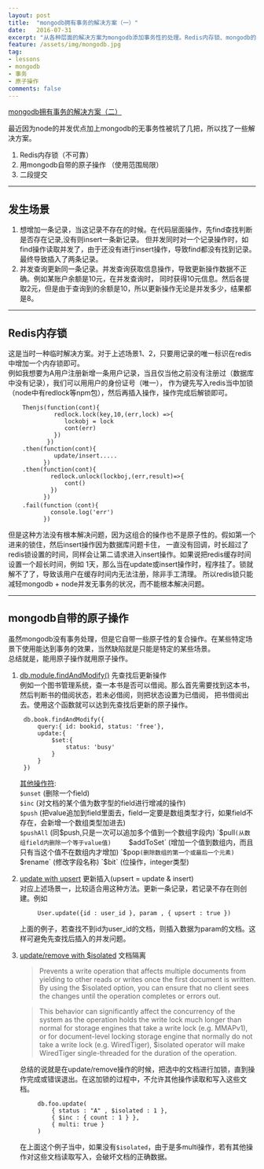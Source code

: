 ```yaml
---
layout: post
title:  "mongodb拥有事务的解决方案（一）"
date:   2016-07-31
excerpt: "从各种层面的解决方案为mongodb添加事务性的处理。Redis内存锁、mongodb的原子操作"
feature: /assets/img/mongodb.jpg
tag:
- lessons 
- mongodb
- 事务
- 原子操作
comments: false
---
```


[mongodb拥有事务的解决方案（二）](http://zackku.com/mongo-transaction2/)  

最近因为node的并发优点加上mongodb的无事务性被坑了几把，所以找了一些解决方案。  

1. Redis内存锁（不可靠）
2. 用mongodb自带的原子操作 （使用范围局限）
3. 二段提交

-----------

##  发生场景

1. 想增加一条记录，当这记录不存在的时候。在代码层面操作，先find查找判断是否存在记录,没有则insert一条新记录。
   但并发同时对一个记录操作时，如find操作读取并发了，由于还没有进行insert操作，导致find都没有找到记录。
   最终导致插入了两条记录。
2. 并发查询更新同一条记录。并发查询获取信息操作，导致更新操作数据不正确。例如某账户余额是10元，在并发查询时，
    同时获得10元信息。然后各提取2元，但是由于查询到的余额是10，所以更新操作无论是并发多少，结果都是8。

-----------

## Redis内存锁
这是当时一种临时解决方案。对于上述场景1、2，只要用记录的唯一标识在redis中增加一个内存锁即可。          
例如我想要为A用户注册新增一条用户记录，当且仅当他之前没有注册过（数据库中没有记录），我们可以用用户的身份证号（唯一），
作为键先写入redis当中加锁（node中有redlock等npm包），然后再插入操作，操作完成后解锁即可。

        Thenjs(function(cont){
                 redlock.lock(key,10,(err,lock) =>{
                    lockobj = lock
                    cont(err)
                 })
               })
        .then(function(cont){
                 update/insert.....
              })
        .then(function(cont){
                redlock.unlock(lockboj,(err,result)=>{
                    cont()
                })  
              })
        .fail(function（cont){
                console.log('err')
              })
             
但是这种方法没有根本解决问题，因为这组合的操作也不是原子性的。假如第一个进来的锁住，然后insert操作因为数据库问题卡住，
一直没有回调，时长超过了redis锁设置的时间，同样会让第二请求进入insert操作。如果说把redis缓存时间设置一个超长时间，例如
1天，那么当在update或insert操作时，程序挂了。锁就解不了了，导致该用户在缓存时间内无法注册，除非手工清理。
所以redis锁只能减轻mongodb + node并发无事务的状况，而不能根本解决问题。

-------

## mongodb自带的原子操作
虽然mongodb没有事务处理，但是它自带一些原子性的复合操作。在某些特定场景下使用能达到事务的效果，当然缺陷就是只能是特定的某些场景。    
总结就是，能用原子操作就用原子操作。

1. [db.module.findAndModify()](https://docs.mongodb.com/manual/reference/method/db.collection.findAndModify/) 先查找后更新操作      
    例如一个图书管理系统，查一本书是否可以借阅。那么首先需要找到这本书，然后判断书的借阅状态，若未必借阅，则把状态设置为已借阅，
    把书借阅出去。使用这个函数就可以达到先查找后更新的原子操作。      
        
        db.book.findAndModify({
            query:{ id: bookid, status: 'free'},
            update:{
                $set:{
                    status: 'busy'
                }
            }
        })
        
   [其他操作符](http://www.runoob.com/mongodb/mongodb-atomic-operations.html):    
   `$unset` (删除一个field)     
   `$inc` (对文档的某个值为数字型的field进行增减的操作)    
   `$push` (把value追加到field里面去，field一定要是数组类型才行，如果field不存在，会新增一个数组类型加进去)      
   `$pushAll` (同$push,只是一次可以追加多个值到一个数组字段内)     
   `$pull` (从数组field内删除一个等于value值)     
   `$addToSet` (增加一个值到数组内，而且只有当这个值不在数组内才增加)     
   `$pop` (删除数组的第一个或最后一个元素)     
   `$rename` (修改字段名称)     
   `$bit` (位操作，integer类型)
   
2. [update with upsert](https://docs.mongodb.com/manual/reference/method/db.collection.update/)  更新插入(upsert = update & insert)             
    对应上述场景一，比较适合用这种方法。更新一条记录，若记录不存在则创建。例如
            
            User.update({id : user_id }, param , { upsert : true })

    上面的例子，若查找不到id为user_id的文档，则插入数据为param的文档。这样可避免先查找后插入的并发问题。
    
3. [update/remove with $isolated](https://docs.mongodb.com/manual/reference/operator/update/isolated/) 文档隔离     
    
    >Prevents a write operation that affects multiple documents from yielding to other reads or writes once the first document is written. By using the $isolated option, you can ensure that no client sees the changes until the operation completes or errors out.
     
    >This behavior can significantly affect the concurrency of the system as the operation holds the write lock much longer than normal for storage engines that take a write lock (e.g. MMAPv1), or for document-level locking storage engine that normally do not take a write lock (e.g. WiredTiger), $isolated operator will make WiredTiger single-threaded for the duration of the operation.
    
    总结的说就是在update/remove操作的时候，把选中的文档进行加锁，直到操作完成或错误退出。在这加锁的过程中，不允许其他操作读取和写入这些文档。
    
            db.foo.update(
                { status : "A" , $isolated : 1 },
                { $inc : { count : 1 } },
                { multi: true }
            )

    在上面这个例子当中，如果没有`$isolated`，由于是多multi操作，若有其他操作对这些文档读取写入，会破坏文档的正确数据。
    
